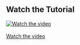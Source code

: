 ## Watch the Tutorial

[![Watch the video](https://img.youtube.com/vi/JdGQtvbDfaA/hqdefault.jpg)](https://youtu.be/JdGQtvbDfaA) <br><br>
[Watch the video](https://youtu.be/JdGQtvbDfaA)
